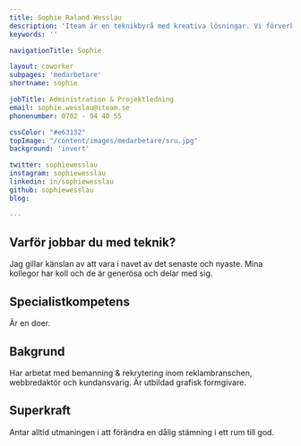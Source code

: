 ```yaml
---
title: Sophie Raland Wesslau
description: 'Iteam är en teknikbyrå med kreativa lösningar. Vi förverkligar dina idéer.'
keywords: ''

navigationTitle: Sophie

layout: coworker
subpages: 'medarbetare'
shortname: sophie

jobTitle: Administration & Projektledning
email: sophie.wesslau@iteam.se
phonenumber: 0702 - 94 40 55

cssColor: "#e63132"
topImage: "/content/images/medarbetare/sru.jpg"
background: 'invert'

twitter: sophiewesslau
instagram: sophiewesslau
linkedin: in/sophiewesslau
github: sophiewesslau
blog:

---
```


## Varför jobbar du med teknik?
Jag gillar känslan av att vara i navet av det senaste och nyaste. Mina kollegor har koll och de är generösa och delar med sig.

## Specialistkompetens
Är en doer.

## Bakgrund
Har arbetat med bemanning & rekrytering inom reklambranschen, webbredaktör och kundansvarig. Är utbildad grafisk formgivare.

## Superkraft
Antar alltid utmaningen i att förändra en dålig stämning i ett rum till god.